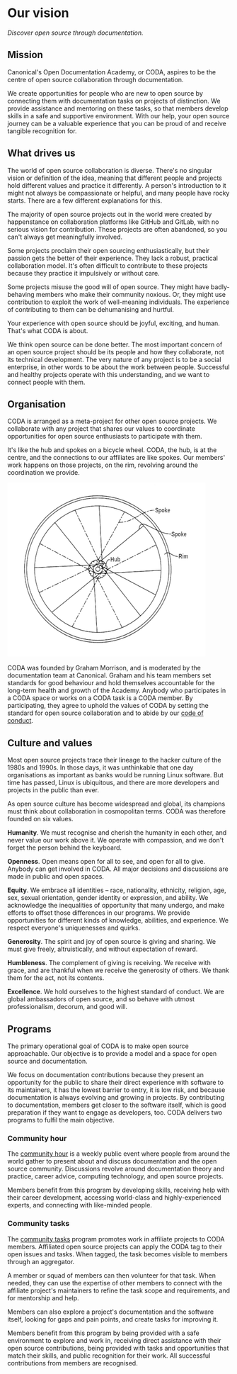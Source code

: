 # Our vision

_Discover open source through documentation._

## Mission

Canonical's Open Documentation Academy, or CODA, aspires to be the centre of open source collaboration through documentation.

We create opportunities for people who are new to open source by connecting them with documentation tasks on projects of distinction. We provide assistance and mentoring on these tasks, so that members develop skills in a safe and supportive environment. With our help, your open source journey can be a valuable experience that you can be proud of and receive tangible recognition for.


## What drives us

The world of open source collaboration is diverse. There's no singular vision or definition of the idea, meaning that different people and projects hold different values and practice it differently. A person's introduction to it might not always be compassionate or helpful, and many people have rocky starts. There are a few different explanations for this.

The majority of open source projects out in the world were created by happenstance on collaboration platforms like GitHub and GitLab, with no serious vision for contribution. These projects are often abandoned, so you can't always get meaningfully involved.

Some projects proclaim their open sourcing enthusiastically, but their passion gets the better of their experience. They lack a robust, practical collaboration model. It's often difficult to contribute to these projects because they practice it impulsively or without care.

Some projects misuse the good will of open source. They might have badly-behaving members who make their community noxious. Or, they might use contribution to exploit the work of well-meaning individuals. The experience of contributing to them can be dehumanising and hurtful.

Your experience with open source should be joyful, exciting, and human. That's what CODA is about.

We think open source can be done better. The most important concern of an open source project should be its people and how they collaborate, not its technical development. The very nature of any project is to be a social enterprise, in other words to be about the work between people. Successful and healthy projects operate with this understanding, and we want to connect people with them.


## Organisation

CODA is arranged as a meta-project for other open source projects. We collaborate with any project that shares our values to coordinate opportunities for open source enthusiasts to participate with them.

It's like the hub and spokes on a bicycle wheel. CODA, the hub, is at the centre, and the connections to our affiliates are like spokes. Our members' work happens on those projects, on the rim, revolving around the coordination we provide.

![A diagram of a bicycle wheel, with callouts for the spokes, rim, and hub.](media/bicycle-diagram.png)

CODA was founded by Graham Morrison, and is moderated by the documentation team at Canonical. Graham and his team members set standards for good behaviour and hold themselves accountable for the long-term health and growth of the Academy.
Anybody who participates in a CODA space or works on a CODA task is a CODA member. By participating, they agree to uphold the values of CODA by setting the standard for open source collaboration and to abide by our [code of conduct](https://ubuntu.com/community/docs/ethos/code-of-conduct).


## Culture and values

Most open source projects trace their lineage to the hacker culture of the 1980s and 1990s. In those days, it was unthinkable that one day organisations as important as banks would be running Linux software. But time has passed, Linux is ubiquitous, and there are more developers and projects in the public than ever.

As open source culture has become widespread and global, its champions must think about collaboration in cosmopolitan terms. CODA was therefore founded on six values.

**Humanity**. We must recognise and cherish the humanity in each other, and never value our work above it. We operate with compassion, and we don't forget the person behind the keyboard.

**Openness**. Open means open for all to see, and open for all to give. Anybody can get involved in CODA. All major decisions and discussions are made in public and open spaces.

**Equity**. We embrace all identities – race, nationality, ethnicity, religion, age, sex, sexual orientation, gender identity or expression, and ability. We acknowledge the inequalities of opportunity that many undergo, and make efforts to offset those differences in our programs. We provide opportunities for different kinds of knowledge, abilities, and experience. We respect everyone's uniquenesses and quirks.

**Generosity**. The spirit and joy of open source is giving and sharing. We must give freely, altruistically, and without expectation of reward.

**Humbleness**. The complement of giving is receiving. We receive with grace, and are thankful when we receive the generosity of others. We thank them for the act, not its contents.

**Excellence**. We hold ourselves to the highest standard of conduct. We are global ambassadors of open source, and so behave with utmost professionalism, decorum, and good will.


## Programs

The primary operational goal of CODA is to make open source approachable. Our objective is to provide a model and a space for open source and documentation.

We focus on documentation contributions because they present an opportunity for the public to share their direct experience with software to its maintainers, it has the lowest barrier to entry, it is low risk, and because documentation is always evolving and growing in projects. By contributing to documentation, members get closer to the software itself, which is good preparation if they want to engage as developers, too.
CODA delivers two programs to fulfil the main objective.


### Community hour

The [community hour](https://discourse.ubuntu.com/t/community-hour/42771) is a weekly public event where people from around the world gather to present about and discuss documentation and the open source community. Discussions revolve around documentation theory and practice, career advice, computing technology, and open source projects.

Members benefit from this program by developing skills, receiving help with their career development, accessing world-class and highly-experienced experts, and connecting with like-minded people.


### Community tasks

The [community tasks](https://github.com/canonical/open-documentation-academy/issues) program promotes work in affiliate projects to CODA members. Affiliated open source projects can apply the CODA tag to their open issues and tasks. When tagged, the task becomes visible to members through an aggregator.

A member or squad of members can then volunteer for that task. When needed, they can use the expertise of other members to connect with the affiliate project's maintainers to refine the task scope and requirements, and for mentorship and help.

Members can also explore a project's documentation and the software itself, looking for gaps and pain points, and create tasks for improving it.

Members benefit from this program by being provided with a safe environment to explore and work in, receiving direct assistance with their open source contributions, being provided with tasks and opportunities that match their skills, and public recognition for their work. All successful contributions from members are recognised.
